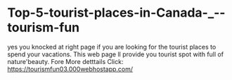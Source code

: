 # Top-5-tourist-places-in-Canada-_--tourism-fun
yes you knocked at right page if you are looking for the tourist places to spend your vacations. This web page ll provide you tourist spot with full of nature'beauty. Fore More detttails Click: https://tourismfun03.000webhostapp.com/
